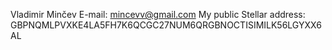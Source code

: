 Vladimir Minčev
E-mail: mincevv@gmail.com
My public Stellar address: GBPNQMLPVXKE4LA5FH7K6QCGC27NUM6QRGBNOCTISIMILK56LGYXX6AL
